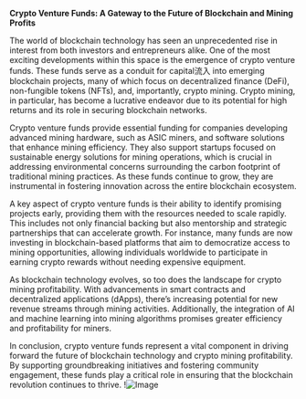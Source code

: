 **Crypto Venture Funds: A Gateway to the Future of Blockchain and Mining Profits**

The world of blockchain technology has seen an unprecedented rise in interest from both investors and entrepreneurs alike. One of the most exciting developments within this space is the emergence of crypto venture funds. These funds serve as a conduit for capital流入 into emerging blockchain projects, many of which focus on decentralized finance (DeFi), non-fungible tokens (NFTs), and, importantly, crypto mining. Crypto mining, in particular, has become a lucrative endeavor due to its potential for high returns and its role in securing blockchain networks.

Crypto venture funds provide essential funding for companies developing advanced mining hardware, such as ASIC miners, and software solutions that enhance mining efficiency. They also support startups focused on sustainable energy solutions for mining operations, which is crucial in addressing environmental concerns surrounding the carbon footprint of traditional mining practices. As these funds continue to grow, they are instrumental in fostering innovation across the entire blockchain ecosystem.

A key aspect of crypto venture funds is their ability to identify promising projects early, providing them with the resources needed to scale rapidly. This includes not only financial backing but also mentorship and strategic partnerships that can accelerate growth. For instance, many funds are now investing in blockchain-based platforms that aim to democratize access to mining opportunities, allowing individuals worldwide to participate in earning crypto rewards without needing expensive equipment.

As blockchain technology evolves, so too does the landscape for crypto mining profitability. With advancements in smart contracts and decentralized applications (dApps), there’s increasing potential for new revenue streams through mining activities. Additionally, the integration of AI and machine learning into mining algorithms promises greater efficiency and profitability for miners.

In conclusion, crypto venture funds represent a vital component in driving forward the future of blockchain technology and crypto mining profitability. By supporting groundbreaking initiatives and fostering community engagement, these funds play a critical role in ensuring that the blockchain revolution continues to thrive. !![Image](https://github.com/user-attachments/assets/057c907c-805e-4310-a052-f5031067f3de)